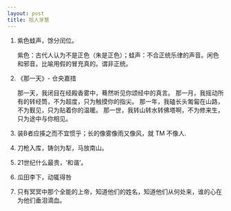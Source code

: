 ```yaml
---
layout: post
title: 拾人牙慧
---
```


1. 紫色蛙声，馀分闰位。

   紫色：古代人认为不是正色（朱是正色）；蛙声：不合正统乐律的声音。闲色和邪音。比喻用假的冒充真的。谓非正统。 
2. 《那一天》- 仓央嘉措

   那一天，我闭目在经殿香雾中，蓦然听见你颂经中的真言。
   那一月，我摇动所有的转经筒，不为超度，只为触摸你的指尖。
   那一年，我磕长头匍匐在山路，不为觐见，只为贴着你的温暖。
   那一世，我转山转水转佛塔啊，不为修来生，只为途中与你相见。
3. 装B者应揍之而不宜惯乎；长的像雾像雨又像风，就 TM 不像人.
4. 刀枪入库，铸剑为犁，马放南山。
5. 21世纪什么最贵，‘和谐’。
6. 瓜田李下，动辄得咎
7. 只有冥冥中那个全能的上帝，知道他们的姓名，知道他们从何处来，谁的心在为他们垂泪滴血。